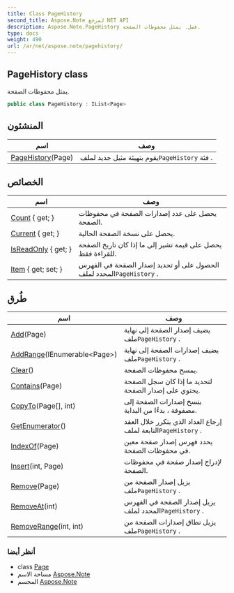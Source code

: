 ```yaml
---
title: Class PageHistory
second_title: Aspose.Note لمرجع NET API
description: Aspose.Note.PageHistory فصل. يمثل محفوظات الصفحة.
type: docs
weight: 490
url: /ar/net/aspose.note/pagehistory/
---
```

## PageHistory class

يمثل محفوظات الصفحة.

```csharp
public class PageHistory : IList<Page>
```

## المنشئون

| اسم | وصف |
| --- | --- |
| [PageHistory](pagehistory/)(Page) | يقوم بتهيئة مثيل جديد لملف`PageHistory` فئة . |

## الخصائص

| اسم | وصف |
| --- | --- |
| [Count](../../aspose.note/pagehistory/count/) { get; } | يحصل على عدد إصدارات الصفحة في محفوظات الصفحة. |
| [Current](../../aspose.note/pagehistory/current/) { get; } | يحصل على نسخة الصفحة الحالية. |
| [IsReadOnly](../../aspose.note/pagehistory/isreadonly/) { get; } | يحصل على قيمة تشير إلى ما إذا كان تاريخ الصفحة للقراءة فقط. |
| [Item](../../aspose.note/pagehistory/item/) { get; set; } | الحصول على أو تحديد إصدار الصفحة في الفهرس المحدد لملف`PageHistory` . |

## طُرق

| اسم | وصف |
| --- | --- |
| [Add](../../aspose.note/pagehistory/add/)(Page) | يضيف إصدار الصفحة إلى نهاية ملف`PageHistory` . |
| [AddRange](../../aspose.note/pagehistory/addrange/)(IEnumerable&lt;Page&gt;) | يضيف إصدارات الصفحة إلى نهاية ملف`PageHistory` . |
| [Clear](../../aspose.note/pagehistory/clear/)() | يمسح محفوظات الصفحة. |
| [Contains](../../aspose.note/pagehistory/contains/)(Page) | لتحديد ما إذا كان سجل الصفحة يحتوي على إصدار الصفحة. |
| [CopyTo](../../aspose.note/pagehistory/copyto/)(Page[], int) | ينسخ إصدارات الصفحة إلى مصفوفة ، بدءًا من البداية. |
| [GetEnumerator](../../aspose.note/pagehistory/getenumerator/)() | إرجاع العداد الذي يتكرر خلال العقد التابعة لملف`PageHistory` . |
| [IndexOf](../../aspose.note/pagehistory/indexof/)(Page) | يحدد فهرس إصدار صفحة معين في محفوظات الصفحة. |
| [Insert](../../aspose.note/pagehistory/insert/)(int, Page) | لإدراج إصدار صفحة في محفوظات الصفحة. |
| [Remove](../../aspose.note/pagehistory/remove/)(Page) | يزيل إصدار الصفحة من ملف`PageHistory` . |
| [RemoveAt](../../aspose.note/pagehistory/removeat/)(int) | يزيل إصدار الصفحة في الفهرس المحدد لملف`PageHistory` . |
| [RemoveRange](../../aspose.note/pagehistory/removerange/)(int, int) | يزيل نطاق إصدارات الصفحة من ملف`PageHistory` . |

### أنظر أيضا

* class [Page](../page/)
* مساحة الاسم [Aspose.Note](../../aspose.note/)
* المجسم [Aspose.Note](../../)


